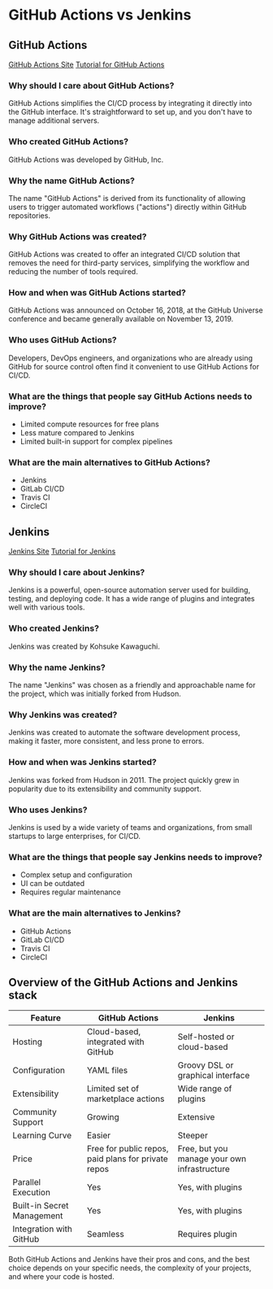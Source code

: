 
# GitHub Actions vs Jenkins

## GitHub Actions

[GitHub Actions Site](https://github.com/features/actions)
[Tutorial for GitHub Actions](https://docs.github.com/en/actions/guides/getting-started-with-github-actions)

### Why should I care about GitHub Actions?

GitHub Actions simplifies the CI/CD process by integrating it directly into the GitHub interface. It's straightforward to set up, and you don't have to manage additional servers.

### Who created GitHub Actions?

GitHub Actions was developed by GitHub, Inc.

### Why the name GitHub Actions?

The name "GitHub Actions" is derived from its functionality of allowing users to trigger automated workflows ("actions") directly within GitHub repositories.

### Why GitHub Actions was created?

GitHub Actions was created to offer an integrated CI/CD solution that removes the need for third-party services, simplifying the workflow and reducing the number of tools required.

### How and when was GitHub Actions started?

GitHub Actions was announced on October 16, 2018, at the GitHub Universe conference and became generally available on November 13, 2019.

### Who uses GitHub Actions?

Developers, DevOps engineers, and organizations who are already using GitHub for source control often find it convenient to use GitHub Actions for CI/CD.

### What are the things that people say GitHub Actions needs to improve?

- Limited compute resources for free plans
- Less mature compared to Jenkins
- Limited built-in support for complex pipelines

### What are the main alternatives to GitHub Actions?

- Jenkins
- GitLab CI/CD
- Travis CI
- CircleCI

## Jenkins

[Jenkins Site](https://www.jenkins.io/)
[Tutorial for Jenkins](https://www.jenkins.io/doc/tutorials/)

### Why should I care about Jenkins?

Jenkins is a powerful, open-source automation server used for building, testing, and deploying code. It has a wide range of plugins and integrates well with various tools.

### Who created Jenkins?

Jenkins was created by Kohsuke Kawaguchi.

### Why the name Jenkins?

The name "Jenkins" was chosen as a friendly and approachable name for the project, which was initially forked from Hudson.

### Why Jenkins was created?

Jenkins was created to automate the software development process, making it faster, more consistent, and less prone to errors.

### How and when was Jenkins started?

Jenkins was forked from Hudson in 2011. The project quickly grew in popularity due to its extensibility and community support.

### Who uses Jenkins?

Jenkins is used by a wide variety of teams and organizations, from small startups to large enterprises, for CI/CD.

### What are the things that people say Jenkins needs to improve?

- Complex setup and configuration
- UI can be outdated
- Requires regular maintenance

### What are the main alternatives to Jenkins?

- GitHub Actions
- GitLab CI/CD
- Travis CI
- CircleCI

## Overview of the GitHub Actions and Jenkins stack

| Feature                | GitHub Actions                | Jenkins                           |
|------------------------|-------------------------------|-----------------------------------|
| Hosting                | Cloud-based, integrated with GitHub | Self-hosted or cloud-based         |
| Configuration          | YAML files                    | Groovy DSL or graphical interface  |
| Extensibility          | Limited set of marketplace actions | Wide range of plugins              |
| Community Support      | Growing                       | Extensive                         |
| Learning Curve         | Easier                        | Steeper                           |
| Price                  | Free for public repos, paid plans for private repos | Free, but you manage your own infrastructure  |
| Parallel Execution     | Yes                           | Yes, with plugins                  |
| Built-in Secret Management | Yes                      | Yes, with plugins                  |
| Integration with GitHub| Seamless                      | Requires plugin                    |

Both GitHub Actions and Jenkins have their pros and cons, and the best choice depends on your specific needs, the complexity of your projects, and where your code is hosted.